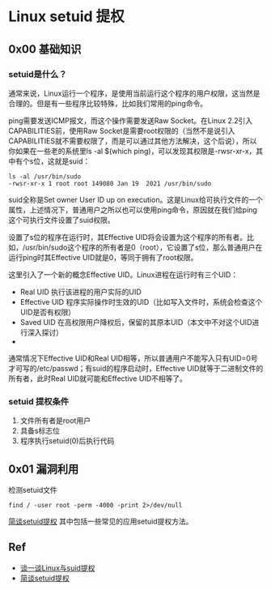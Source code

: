 # Linux setuid 提权

## 0x00 基础知识

### setuid是什么？
通常来说，Linux运行一个程序，是使用当前运行这个程序的用户权限，这当然是合理的。但是有一些程序比较特殊，比如我们常用的ping命令。

ping需要发送ICMP报文，而这个操作需要发送Raw Socket。在Linux 2.2引入CAPABILITIES前，使用Raw Socket是需要root权限的（当然不是说引入CAPABILITIES就不需要权限了，而是可以通过其他方法解决，这个后说），所以你如果在一些老的系统里ls -al $(which ping)，可以发现其权限是-rwsr-xr-x，其中有个s位，这就是suid：

```
ls -al /usr/bin/sudo
-rwsr-xr-x 1 root root 149080 Jan 19  2021 /usr/bin/sudo
```
suid全称是Set owner User ID up on execution。这是Linux给可执行文件的一个属性，上述情况下，普通用户之所以也可以使用ping命令，原因就在我们给ping这个可执行文件设置了suid权限。

设置了s位的程序在运行时，其Effective UID将会设置为这个程序的所有者。比如，/usr/bin/sudo这个程序的所有者是0（root），它设置了s位，那么普通用户在运行ping时其Effective UID就是0，等同于拥有了root权限。

这里引入了一个新的概念Effective UID。Linux进程在运行时有三个UID：

- Real UID 执行该进程的用户实际的UID
- Effective UID 程序实际操作时生效的UID（比如写入文件时，系统会检查这个UID是否有权限）
- Saved UID 在高权限用户降权后，保留的其原本UID（本文中不对这个UID进行深入探讨）
- 
通常情况下Effective UID和Real UID相等，所以普通用户不能写入只有UID=0号才可写的/etc/passwd；有suid的程序启动时，Effective UID就等于二进制文件的所有者，此时Real UID就可能和Effective UID不相等了。

### setuid 提权条件
1. 文件所有者是root用户
2. 具备s标志位
3. 程序执行setuid(0)后执行代码



## 0x01 漏洞利用



检测setuid文件
```
find / -user root -perm -4000 -print 2>/dev/null
```


[简谈setuid提权](https://www.freebuf.com/articles/web/272617.html) 其中包括一些常见的应用setuid提权方法。     


## Ref

- [谈一谈Linux与suid提权](https://www.leavesongs.com/PENETRATION/linux-suid-privilege-escalation.html)
- [简谈setuid提权](https://www.freebuf.com/articles/web/272617.html) 
